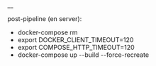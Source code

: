 
__

post-pipeline (en server):

  - docker-compose rm
  - export DOCKER_CLIENT_TIMEOUT=120
  - export COMPOSE_HTTP_TIMEOUT=120
  - docker-compose up --build  --force-recreate